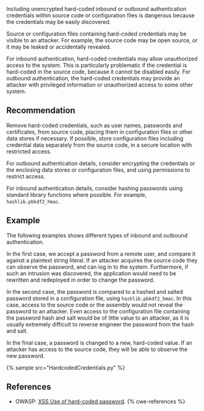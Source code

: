 Including unencrypted hard-coded inbound or outbound authentication credentials within source code or configuration files is dangerous because the credentials may be easily discovered.

Source or configuration files containing hard-coded credentials may be visible to an attacker. For example, the source code may be open source, or it may be leaked or accidentally revealed.

For inbound authentication, hard-coded credentials may allow unauthorized access to the system. This is particularly problematic if the credential is hard-coded in the source code, because it cannot be disabled easily. For outbound authentication, the hard-coded credentials may provide an attacker with privileged information or unauthorized access to some other system.


## Recommendation
Remove hard-coded credentials, such as user names, passwords and certificates, from source code, placing them in configuration files or other data stores if necessary. If possible, store configuration files including credential data separately from the source code, in a secure location with restricted access.

For outbound authentication details, consider encrypting the credentials or the enclosing data stores or configuration files, and using permissions to restrict access.

For inbound authentication details, consider hashing passwords using standard library functions where possible. For example, `hashlib.pbkdf2_hmac`.


## Example
The following examples shows different types of inbound and outbound authentication.

In the first case, we accept a password from a remote user, and compare it against a plaintext string literal. If an attacker acquires the source code they can observe the password, and can log in to the system. Furthermore, if such an intrusion was discovered, the application would need to be rewritten and redeployed in order to change the password.

In the second case, the password is compared to a hashed and salted password stored in a configuration file, using `hashlib.pbkdf2_hmac`. In this case, access to the source code or the assembly would not reveal the password to an attacker. Even access to the configuration file containing the password hash and salt would be of little value to an attacker, as it is usually extremely difficult to reverse engineer the password from the hash and salt.

In the final case, a password is changed to a new, hard-coded value. If an attacker has access to the source code, they will be able to observe the new password.

{% sample src="HardcodedCredentials.py" %}

## References
* OWASP: [XSS Use of hard-coded password](https://www.owasp.org/index.php/Use_of_hard-coded_password).
{% cwe-references %}

